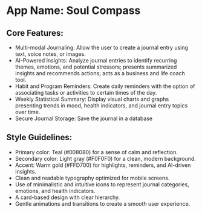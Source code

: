 # **App Name**: Soul Compass

## Core Features:

- Multi-modal Journaling: Allow the user to create a journal entry using text, voice notes, or images.
- AI-Powered Insights: Analyze journal entries to identify recurring themes, emotions, and potential stressors; presents summarized insights and recommends actions; acts as a business and life coach tool.
- Habit and Program Reminders: Create daily reminders with the option of associating tasks or activities to certain times of the day.
- Weekly Statistical Summary: Display visual charts and graphs presenting trends in mood, health indicators, and journal entry topics over time.
- Secure Journal Storage: Save the journal in a database

## Style Guidelines:

- Primary color: Teal (#008080) for a sense of calm and reflection.
- Secondary color: Light gray (#F0F0F0) for a clean, modern background.
- Accent: Warm gold (#FFD700) for highlights, reminders, and AI-driven insights.
- Clean and readable typography optimized for mobile screens.
- Use of minimalistic and intuitive icons to represent journal categories, emotions, and health indicators.
- A card-based design with clear hierarchy.
- Gentle animations and transitions to create a smooth user experience.